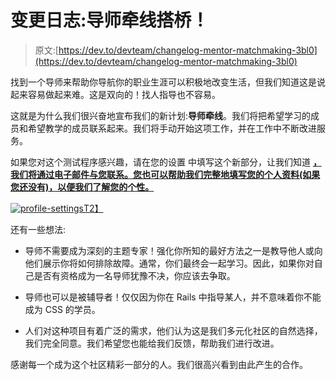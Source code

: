 # 变更日志:导师牵线搭桥！

> 原文:[https://dev.to/devteam/changelog-mentor-matchmaking-3bl0](https://dev.to/devteam/changelog-mentor-matchmaking-3bl0)

找到一个导师来帮助你导航你的职业生涯可以积极地改变生活，但我们知道这是说起来容易做起来难。这是双向的！找人指导也不容易。

这就是为什么我们很兴奋地宣布我们的新计划:**导师牵线**。我们将把希望学习的成员和希望教学的成员联系起来。我们将手动开始这项工作，并在工作中不断改进服务。

如果您对这个测试程序感兴趣，请在您的设置 中填写这个新部分，让我们知道 **[，我们将通过电子邮件与您联系。您也可以帮助我们完整地填写您的个人资料(如果您还没有)，以便我们了解您的个性。](https://dev.to/settings/mentorship)**

[![profile-settings](../Images/fd509b47709967c5989d0cfd60f8279b.png)T2】](https://res.cloudinary.com/practicaldev/image/fetch/s--Le19tXad--/c_limit%2Cf_auto%2Cfl_progressive%2Cq_auto%2Cw_880/https://cl.ly/0A0O0T321m1V/download/Image%25202018-07-06%2520at%25204.39.04%2520PM.png)

还有一些想法:

*   导师不需要成为深刻的主题专家！强化你所知的最好方法之一是教导他人或向他们展示你将如何排除故障。通常，你们最终会一起学习。因此，如果你对自己是否有资格成为一名导师犹豫不决，你应该去争取。

*   导师也可以是被辅导者！仅仅因为你在 Rails 中指导某人，并不意味着你不能成为 CSS 的学员。

*   人们对这种项目有着广泛的需求，他们认为这是我们多元化社区的自然选择，我们完全同意。我们希望您也能给我们反馈，帮助我们进行改进。

感谢每一个成为这个社区精彩一部分的人。我们很高兴看到由此产生的合作。